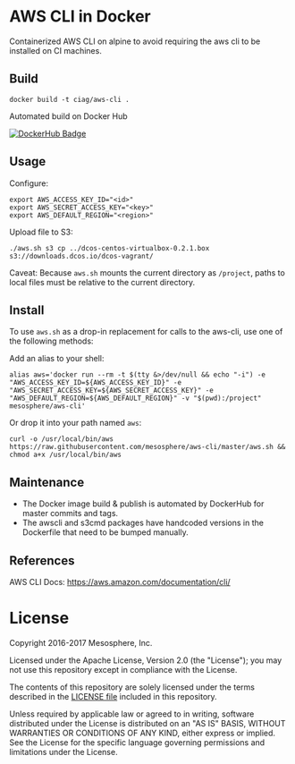 # AWS CLI in Docker

Containerized AWS CLI on alpine to avoid requiring the aws cli to be installed on CI machines.

## Build

```
docker build -t ciag/aws-cli .
```

Automated build on Docker Hub

[![DockerHub Badge](http://dockeri.co/image/ciag/aws-cli)](https://hub.docker.com/r/ciag/aws-cli/)

## Usage

Configure:

```
export AWS_ACCESS_KEY_ID="<id>"
export AWS_SECRET_ACCESS_KEY="<key>"
export AWS_DEFAULT_REGION="<region>"
```

Upload file to S3:

```
./aws.sh s3 cp ../dcos-centos-virtualbox-0.2.1.box s3://downloads.dcos.io/dcos-vagrant/
```

Caveat: Because `aws.sh` mounts the current directory as `/project`, paths to local files must be relative to the current directory.

## Install

To use `aws.sh` as a drop-in replacement for calls to the aws-cli, use one of the following methods:

Add an alias to your shell:

```
alias aws='docker run --rm -t $(tty &>/dev/null && echo "-i") -e "AWS_ACCESS_KEY_ID=${AWS_ACCESS_KEY_ID}" -e "AWS_SECRET_ACCESS_KEY=${AWS_SECRET_ACCESS_KEY}" -e "AWS_DEFAULT_REGION=${AWS_DEFAULT_REGION}" -v "$(pwd):/project" mesosphere/aws-cli'
```

Or drop it into your path named `aws`:

```
curl -o /usr/local/bin/aws https://raw.githubusercontent.com/mesosphere/aws-cli/master/aws.sh && chmod a+x /usr/local/bin/aws
```

## Maintenance 

- The Docker image build & publish is automated by DockerHub for master commits and tags.
- The awscli and s3cmd packages have handcoded versions in the Dockerfile that need to be bumped manually.

## References

AWS CLI Docs: https://aws.amazon.com/documentation/cli/


# License

Copyright 2016-2017 Mesosphere, Inc.

Licensed under the Apache License, Version 2.0 (the "License");
you may not use this repository except in compliance with the License.

The contents of this repository are solely licensed under the terms described in the [LICENSE file](./LICENSE) included in this repository.

Unless required by applicable law or agreed to in writing, software
distributed under the License is distributed on an "AS IS" BASIS,
WITHOUT WARRANTIES OR CONDITIONS OF ANY KIND, either express or implied.
See the License for the specific language governing permissions and
limitations under the License.
